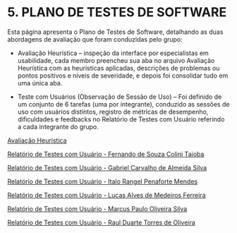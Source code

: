 # 5. PLANO DE TESTES DE SOFTWARE

Esta página apresenta o Plano de Testes de Software, detalhando as duas abordagens de avaliação que foram conduzidas pelo grupo:

- Avaliação Heurística – inspeção da interface por especialistas em usabilidade, cada membro preencheu sua aba no arquivo Avaliação Heurística com as heurísticas aplicadas, descrições de problemas ou pontos positivos e níveis de severidade, e depois foi consolidar tudo em uma única aba.

- Teste com Usuários (Observação de Sessão de Uso) – Foi definido de um conjunto de 6 tarefas (uma por integrante), conduzido as sessões de uso com usuários distintos, registro de métricas de desempenho, dificuldades e feedbacks no Relatório de Testes com Usuário referindo a cada integrante do grupo.

[Avaliação Heurística](./files/Avaliação%20Heuristica.xlsx)

[Relatório de Testes com Usuário - Fernando de Souza Colini Taioba](./files/Relátorio%20de%20Testes%20com%20Usuário%20-%20Fernando%20Colini.pdf)

[Relatório de Testes com Usuário - Gabriel Carvalho de Almeida Silva](./files/Relátorio%20de%20Testes%20com%20Usuário%20-%20Gabriel.pdf)

[Relatório de Testes com Usuário - Italo Rangel Penaforte Mendes](./files/Relátorio%20de%20Testes%20com%20Usuário%20-%20Italo.pdf)

[Relatório de Testes com Usuário - Lucas Alves de Medeiros Ferreira](./files/Relátorio%20de%20Testes%20com%20Usuário%20-%20Lucas.pdf)

[Relatório de Testes com Usuário - Marcus Paulo Oliveira Silva](./files/Relátorio%20de%20Testes%20com%20Usuário%20-%20Marcus.pdf)

[Relatório de Testes com Usuário - Raul Duarte Torres de Oliveira](./files/Relatorio%20de%20Testes%20Com%20Usuario%20-%20Raul%20Duarte.pdf)

